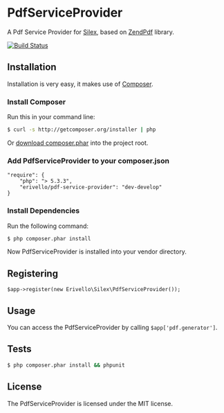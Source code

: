 PdfServiceProvider
==================

A Pdf Service Provider for [Silex][2], based on [ZendPdf][1] library.

[![Build Status](https://secure.travis-ci.org/erivello/PdfServiceProvider.png?branch=master)](http://travis-ci.org/erivello/PdfServiceProvider)

Installation
------------

Installation is very easy, it makes use of [Composer][3].

### Install Composer

Run this in your command line:

``` bash
$ curl -s http://getcomposer.org/installer | php
```

Or [download composer.phar][4] into the project root.

### Add PdfServiceProvider to your composer.json

    "require": {
        "php": "> 5.3.3",
        "erivello/pdf-service-provider": "dev-develop"
    }

### Install Dependencies

Run the following command:

``` bash
$ php composer.phar install
```

Now PdfServiceProvider is installed into your vendor directory.

Registering
-----------

    $app->register(new Erivello\Silex\PdfServiceProvider());


Usage
--------

You can access the PdfServiceProvider by calling ``$app['pdf.generator']``.


Tests
-----

``` bash
$ php composer.phar install && phpunit
```

License
-------

The PdfServiceProvider is licensed under the MIT license.

[1]: http://framework.zend.com/manual/1.12/en/zend.pdf.html
[2]: http://silex.sensiolabs.org/
[3]: http://getcomposer.org/
[4]: http://getcomposer.org/composer.phar
